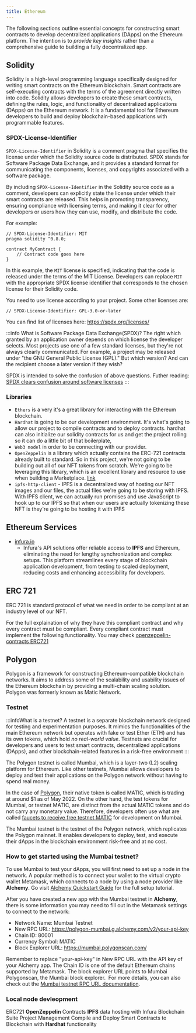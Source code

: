 ```yaml
---
title: Ethereum 
---
```


The following sections outline essential concepts for constructing smart contracts to develop decentralized applications (DApps) on the Ethereum platform. The intention is to *provide key insights* rather than a comprehensive guide to building a fully decentralized app.

## Solidity

Solidity is a high-level programming language specifically designed for writing smart contracts on the Ethereum blockchain. Smart contracts are self-executing contracts with the terms of the agreement directly written into code. Solidity allows developers to create these smart contracts, defining the rules, logic, and functionality of decentralized applications (DApps) on the Ethereum network. It is a fundamental tool for Ethereum developers to build and deploy blockchain-based applications with programmable features.

### SPDX-License-Identifier

`SPDX-License-Identifier` in Solidity is a comment pragma that specifies the license under which the Solidity source code is distributed. SPDX stands for Software Package Data Exchange, and it provides a standard format for communicating the components, licenses, and copyrights associated with a software package.

By including `SPDX-License-Identifier` in the Solidity source code as a comment, developers can explicitly state the license under which their smart contracts are released. This helps in promoting transparency, ensuring compliance with licensing terms, and making it clear for other developers or users how they can use, modify, and distribute the code.

For example:
```solidity
// SPDX-License-Identifier: MIT
pragma solidity ^0.8.0;

contract MyContract {
    // Contract code goes here
}
```

In this example, the `MIT` license is specified, indicating that the code is released under the terms of the MIT License. Developers can replace `MIT` with the appropriate SPDX license identifier that corresponds to the chosen license for their Solidity code.

You need to use license according to your project. Some other licenses are:
```
// SPDX-License-Identifier: GPL-3.0-or-later
```
You can find list of licenses here: <https://spdx.org/licenses/>

:::info What is Software Package Data Exchange(SPDX)?
The right which granted by an application owner depends on which license the developer selects. Most projects use one of a few standard licenses, but they're not always clearly communicated. For example, a project may be released under "the GNU General Public License (GPL)." But which version? And can the recipient choose a later version if they wish? 

SPDX is intended to solve the confusion of above questions. Futher reading: [SPDX clears confusion around software licenses](https://opensource.com/article/18/1/spdx-and-licensing)
:::

### Libraries

- `Ethers` is a very it's a great library for interacting with the Ethereum blockchain.
- `Hardhat` is going to be our development environment. It's what's going to allow our project to compile contracts and to deploy contracts.
hardhat can also initialize our solidity contracts for us and get the project rolling so it can do a little bit of that boilerplate, 
- `Web3 model` in order to be connecting with our provider.
- `OpenZeppelin` is a library which actually contains the ERC-721 contracts already built to standard. So in this project, we're not going to be building out all of our NFT tokens from scratch. We're going to be leveraging this library, which is an excellent library and resource to use when building a Marketplace. [link](https://docs.openzeppelin.com/contracts/2.x/)
- `ipfs-http-client` - IPFS is a decentralized way of hosting our NFT images and our files, the actual files we're going to be storing with IPFS. With IPFS client, we can actually run promises and use JavaScript to hook up to our IPFS so that when our users are actually tokenizing these NFT is they're going to be hosting it with IPFS

## Ethereum Services

- [infura.io](https://infura.io/dashboard) 
    - Infura's API solutions offer reliable access to **IPFS** and Ethereum, eliminating the need for lengthy synchronization and complex setups. This platform streamlines every stage of blockchain application development, from testing to scaled deployment, reducing costs and enhancing accessibility for developers.

## ERC 721

ERC 721 is standard protocol of what we need in order to be compliant at an industry level of our NFT.

For the full explaination of why they have this compliant contract and why every contract must be compliant. Every compliant contract must implement the following functionality. You may check 
[openzeppelin-contracts ERC721](https://github.com/OpenZeppelin/openzeppelin-contracts/blob/master/contracts/token/ERC721/ERC721.sol)


## Polygon

Polygon is a framework for constructing Ethereum-compatible blockchain networks. It aims to address some of the scalability and usability issues of the Ethereum blockchain by providing a multi-chain scaling solution. Polygon was formerly known as Matic Network.

### Testnet

:::infoWhat is a testnet?
A testnet is a separate blockchain network designed for testing and experimentation purposes. It mimics the functionalities of the main Ethereum network but operates with fake or test Ether (ETH) and has its own tokens, which hold *no real-world value*. Testnets are crucial for developers and users to test smart contracts, decentralized applications (DApps), and other blockchain-related features in a risk-free environment
:::

The Polygon testnet is called Mumbai, which is a layer-two (L2) scaling platform for Ethereum. Like other testnets, Mumbai allows developers to deploy and test their applications on the Polygon network without having to spend real money. 

In the case of [Polygon](https://www.alchemy.com/overviews/mumbai-testnet#), their native token is called MATIC, which is trading at around $1 as of May 2022. On the other hand, the test tokens for Mumbai, or testnet MATIC, are distinct from the actual MATIC tokens and do not carry any monetary value. Therefore, developers often use what are called [faucets to receive free testnet MATIC](https://www.alchemy.com/overviews/mumbai-faucet) for development on Mumbai.

The Mumbai testnet is the testnet of the Polygon network, which replicates the Polygon mainnet. It enables developers to deploy, test, and execute their dApps in the blockchain environment risk-free and at no cost. 


### How to get started using the Mumbai testnet?

To use Mumbai to test your dApps, you will first need to set up a node in the network. A popular method is to connect your wallet to the virtual crypto wallet Metamask, which connects to a node by using a node provider like **Alchemy**. Go visit [Alchemy Quickstart Guide](https://docs.alchemy.com/docs/alchemy-quickstart-guide) for the full setup tutorial.

After you have created a new app with the Mumbai testnet in **Alchemy**, there is some information you may need to fill out in the Metamask settings to connect to the network:

-   Network Name: Mumbai Testnet
-   New RPC URL: https://polygon-mumbai.g.alchemy.com/v2/your-api-key
-   Chain ID: 80001
-   Currency Symbol: MATIC
-   Block Explorer URL: https://mumbai.polygonscan.com/

Remember to replace "your-api-key" in New RPC URL with the API key of your Alchemy app. The Chain ID is one of the default Ethereum chains supported by Metamask. The block explorer URL points to Mumbai Polygonscan, the Mumbai block explorer.  For more details, you can also check out the [Mumbai testnet RPC URL documentation](https://docs.polygon.technology/docs/develop/network-details/network/).


### Local node devleopment

ERC721 **OpenZeppelin** Contracts
**IPFS** data hosting with Infura Blockchain Suite Project Management
Compile and Deploy Smart Contracts to Blockchain with **Hardhat** functionality